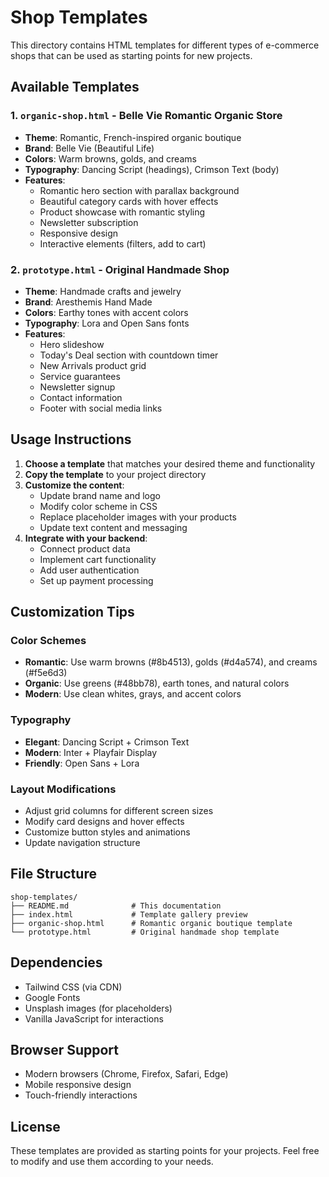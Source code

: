# Shop Templates

This directory contains HTML templates for different types of e-commerce shops that can be used as starting points for new projects.

## Available Templates

### 1. `organic-shop.html` - Belle Vie Romantic Organic Store
- **Theme**: Romantic, French-inspired organic boutique
- **Brand**: Belle Vie (Beautiful Life)
- **Colors**: Warm browns, golds, and creams
- **Typography**: Dancing Script (headings), Crimson Text (body)
- **Features**:
  - Romantic hero section with parallax background
  - Beautiful category cards with hover effects
  - Product showcase with romantic styling
  - Newsletter subscription
  - Responsive design
  - Interactive elements (filters, add to cart)

### 2. `prototype.html` - Original Handmade Shop
- **Theme**: Handmade crafts and jewelry
- **Brand**: Aresthemis Hand Made
- **Colors**: Earthy tones with accent colors
- **Typography**: Lora and Open Sans fonts
- **Features**:
  - Hero slideshow
  - Today's Deal section with countdown timer
  - New Arrivals product grid
  - Service guarantees
  - Newsletter signup
  - Contact information
  - Footer with social media links

## Usage Instructions

1. **Choose a template** that matches your desired theme and functionality
2. **Copy the template** to your project directory
3. **Customize the content**:
   - Update brand name and logo
   - Modify color scheme in CSS
   - Replace placeholder images with your products
   - Update text content and messaging
4. **Integrate with your backend**:
   - Connect product data
   - Implement cart functionality
   - Add user authentication
   - Set up payment processing

## Customization Tips

### Color Schemes
- **Romantic**: Use warm browns (#8b4513), golds (#d4a574), and creams (#f5e6d3)
- **Organic**: Use greens (#48bb78), earth tones, and natural colors
- **Modern**: Use clean whites, grays, and accent colors

### Typography
- **Elegant**: Dancing Script + Crimson Text
- **Modern**: Inter + Playfair Display
- **Friendly**: Open Sans + Lora

### Layout Modifications
- Adjust grid columns for different screen sizes
- Modify card designs and hover effects
- Customize button styles and animations
- Update navigation structure

## File Structure
```
shop-templates/
├── README.md              # This documentation
├── index.html             # Template gallery preview
├── organic-shop.html      # Romantic organic boutique template
└── prototype.html         # Original handmade shop template
```

## Dependencies
- Tailwind CSS (via CDN)
- Google Fonts
- Unsplash images (for placeholders)
- Vanilla JavaScript for interactions

## Browser Support
- Modern browsers (Chrome, Firefox, Safari, Edge)
- Mobile responsive design
- Touch-friendly interactions

## License
These templates are provided as starting points for your projects. Feel free to modify and use them according to your needs.
